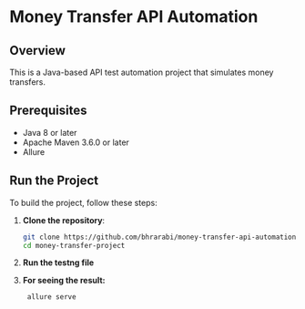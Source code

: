 # Money Transfer API Automation

## Overview

This is a Java-based API test automation project that simulates money transfers.

## Prerequisites

- Java 8 or later
- Apache Maven 3.6.0 or later
- Allure

## Run the Project

To build the project, follow these steps:

1. **Clone the repository**:
    ```bash
    git clone https://github.com/bhrarabi/money-transfer-api-automation.git
    cd money-transfer-project
    ```

2. **Run the testng file**
3. **For seeing the result:**
   ```bash
    allure serve
   ```

